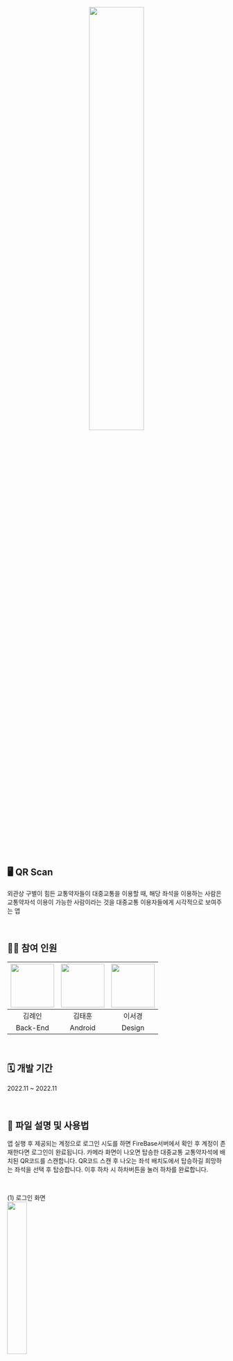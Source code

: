 <p align="center">
  <img src="https://github.com/user-attachments/assets/e906c520-cc57-4826-8d68-6f3f5ab1485e" width="50%">
</p>

## 🖥️ QR Scan
외관상 구별이 힘든 교통약자들이 대중교통을 이용할 때, 해당 좌석을 이용하는 사람은 교통약자석 이용이 가능한 사람이라는 것을 대중교통 이용자들에게 시각적으로 보여주는 앱

<br>

## 🧑‍💻 참여 인원
|  <img src="https://github.com/user-attachments/assets/1e215a6b-5d4d-4382-9937-d30d5b57d8b9" width="100" height="100">  | <img src="https://github.com/user-attachments/assets/9bbe9e79-04b6-44b1-a68c-eae5a049c2ad" width="100" height="100">  | <img src="https://github.com/user-attachments/assets/1e215a6b-5d4d-4382-9937-d30d5b57d8b9" width="100" height="100">  |
|:---:|:---:|:---:|
| 김례인 | 김태훈 | 이서경 |
| Back-End | Android | Design |

<br>

## 🗓️ 개발 기간
2022.11 ~ 2022.11

<br>

## 📁 파일 설명 및 사용법
  앱 실행 후 제공되는 계정으로 로그인 시도를 하면 FireBase서버에서 확인 후 계정이 존재한다면 로그인이 완료됩니다. 카메라 화면이 나오면 탑승한 대중교통 교통약자석에 배치된 QR코드를 스캔합니다. QR코드 스캔 후 나오는 좌석 배치도에서 탑승하길 희망하는 좌석을 선택 후 탑승합니다. 이후 하차 시 하차버튼을 눌러 하차를 완료합니다.

  <br>

  (1) 로그인 화면  
  <img src="https://github.com/user-attachments/assets/721b0d53-de16-4491-98a1-2dd6da2ec63f" width="30%">  

  (2) 'QR 사용법 알아보기'를 누르면 나오는 앱 사용법  
  <img src="https://github.com/user-attachments/assets/ae6e37ec-d85a-4420-9493-e723312f827b" width="30%">  
  
  (3) 로그인 후 QR코드 스캔 촬영 화면 (Virtual Device사용으로 카메라 화면이 나오지 않습니다. 실제 기기에서 앱 사용시 카메라가 정상적으로 작동되며 QR코드를 인식합니다.)  
  <img src="https://github.com/user-attachments/assets/a0b2ed63-2910-422b-839e-e4edb29321b6" width="30%">  

  (4) 스캔한 QR코드에 저장되어 있는 대중교통 식별코드에 맞춰 탑승한 나오는 대중교통의 좌석 배치도 (노란색 좌석이 비어있는 교통 약자석으로 누군가 탑승 중이라면 해당 좌석에 X가 나타나 선택이 불가합니다.)  
  <img src="https://github.com/user-attachments/assets/669a225c-188e-4dc2-a051-0201593dbc70" width="30%">  

  (5) 좌석 선택 후 나오는 화면으로 하차 시 하차버튼을 누르게 되면 QR코드 촬영 화면으로 이동  
  <img src="https://github.com/user-attachments/assets/418041d9-4aea-426f-ad1c-2747f748df3c" width="30%">

<br>

## ✏️ 배운 내용
- Android 환경 및 구조에 대해 배울 수 있었습니다.
- Firebase의 이론에 대해 배우고, 구축한 Firebase 서버와 앱을 연결하여 데이터를 실시간으로 처리하는 방법을 익혔습니다.
- Zxing라이브러리를 통해, 카메라를 사용해 QR 코드 스캔 기능을 구현해볼 수 있었습니다.
- 팀원들과 협업하며 Git과 Github를 통해 버전 관리 및 협업 개발 경험을 쌓았습니다.

<br>

## 🛠️ 사용 기술
[![My Skills](https://skillicons.dev/icons?i=androidstudio,firebase,java)](https://skillicons.dev)
